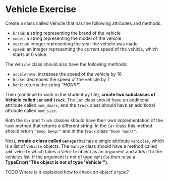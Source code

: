 # Vehicle Exercise

Create a class called Vehicle that has the following attributes and methods:

- `brand`: a string representing the brand of the vehicle
- `model`: a string representing the model of the vehicle
- `year`: an integer representing the year the vehicle was made
- `speed`: an integer representing the current speed of the vehicle, which starts at 0 value.

The `Vehicle` class should also have the following methods:

- `accelerate`: increases the speed of the vehicle by 10
- `brake`: decreases the speed of the vehicle by 7
- `honk`: returns the string *"HONK!"*

Then (continue to work in the student.py file), **create two subclasses of Vehicle called `Car` and `Truck`**. The `Car` class should have an additional attribute called `num_doors`, and the `Truck` class should have an additional attribute called `bed_size`.

Both the `Car` and `Truck` classes should have their own implementation of the `honk` method that returns a different string. In the `Car` class this method should return `"Beep beep!"` and in the `Truck` class `"Honk honk!"`.

Next, **create a class called `Garage`** that has a single attribute `vehicles`, which is a list of `Vehicle` objects. The `Garage` class should have a method called `add_vehicle` which takes a `Vehicle` object as an argument and adds it to the vehicles list. If the argument is not of type `Vehicle` then raise a **TypeError("The object is not of type 'Vehicle'")**.

TODO Where is it explained how to check an object's type?